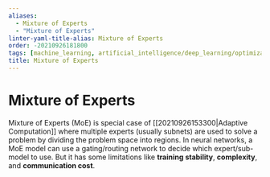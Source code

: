 ```yaml
---
aliases:
  - Mixture of Experts
  - "Mixture of Experts"
linter-yaml-title-alias: Mixture of Experts
order: -20210926181800
tags: [machine_learning, artificial_intelligence/deep_learning/optimization]
title: Mixture of Experts
---
```


# Mixture of Experts

Mixture of Experts (MoE) is special case of [[20210926153300|Adaptive Computation]] where multiple experts (usually subnets) are used to solve a problem by dividing the problem space into regions. In neural networks, a MoE model can use a gating/routing network to decide which expert/sub-model to use. But it has some limitations like **training stability**, **complexity**, and **communication cost**.